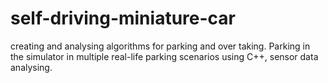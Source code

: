 # self-driving-miniature-car
creating and analysing algorithms for parking and over taking. Parking in the simulator in multiple real-life parking scenarios using C++, sensor data analysing.

